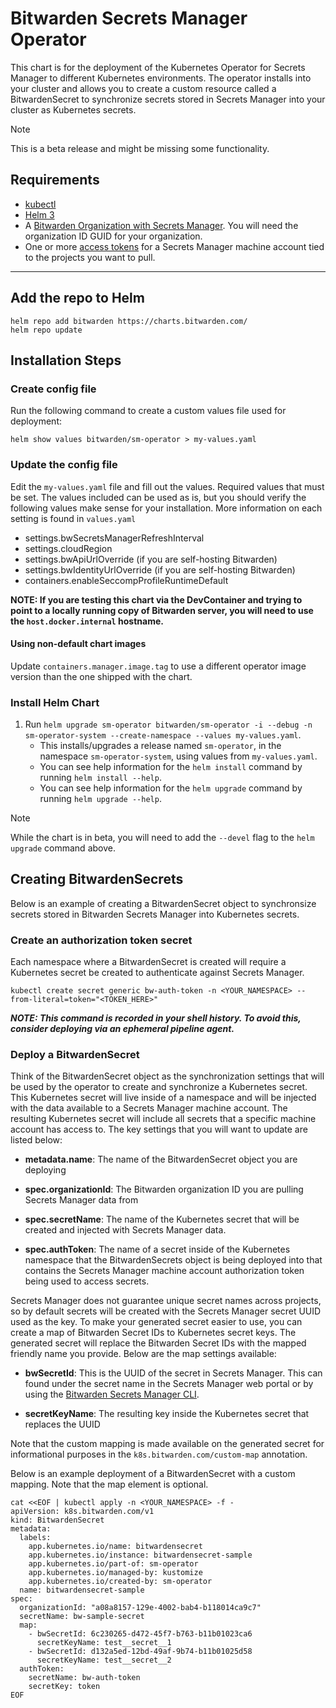 # Bitwarden Secrets Manager Operator

This chart is for the deployment of the Kubernetes Operator for Secrets Manager to different Kubernetes environments.  The operator installs into your cluster and allows you to create a custom resource called a BitwardenSecret to synchronize secrets stored in Secrets Manager into your cluster as Kubernetes secrets.

> [!NOTE]  
> This is a beta release and might be missing some functionality.

## Requirements

- [kubectl](https://kubernetes.io/docs/tasks/tools/)
- [Helm 3](https://v3.helm.sh/docs/intro/install/)
- A [Bitwarden Organization with Secrets Manager](https://bitwarden.com/help/sign-up-for-secrets-manager/).  You will need the organization ID GUID for your organization.
- One or more [access tokens](https://bitwarden.com/help/access-tokens/) for a Secrets Manager machine account tied to the projects you want to pull.

---

## Add the repo to Helm

```shell
helm repo add bitwarden https://charts.bitwarden.com/
helm repo update
```

## Installation Steps

### Create config file

Run the following command to create a custom values file used for deployment:

```shell
helm show values bitwarden/sm-operator > my-values.yaml
```

### Update the config file

Edit the `my-values.yaml` file and fill out the values. Required values that must be set.  The values included can be used as is, but you should verify the following values make sense for your installation.  More information on each setting is found in `values.yaml`

- settings.bwSecretsManagerRefreshInterval
- settings.cloudRegion
- settings.bwApiUrlOverride (if you are self-hosting Bitwarden)
- settings.bwIdentityUrlOverride (if you are self-hosting Bitwarden)
- containers.enableSeccompProfileRuntimeDefault

__NOTE: If you are testing this chart via the DevContainer and trying to point to a locally running copy of Bitwarden server, you will need to use the `host.docker.internal` hostname.__

#### Using non-default chart images

Update `containers.manager.image.tag` to use a different operator image version than the one shipped with the chart.

### Install Helm Chart

1. Run `helm upgrade sm-operator bitwarden/sm-operator -i --debug -n sm-operator-system --create-namespace --values my-values.yaml`.
    - This installs/upgrades a release named `sm-operator`, in the namespace `sm-operator-system`, using values from `my-values.yaml`.
    - You can see help information for the `helm install` command by running `helm install --help`.
    - You can see help information for the `helm upgrade` command by running `helm upgrade --help`.

> [!NOTE]
> While the chart is in beta, you will need to add the `--devel` flag to the `helm upgrade` command above.

## Creating BitwardenSecrets

Below is an example of creating a BitwardenSecret object to synchronsize secrets stored in Bitwarden Secrets Manager into Kubernetes secrets.

### Create an authorization token secret

Each namespace where a BitwardenSecret is created will require a Kubernetes secret be created to authenticate against Secrets Manager.

```shell
kubectl create secret generic bw-auth-token -n <YOUR_NAMESPACE> --from-literal=token="<TOKEN_HERE>"
```

__*NOTE: This command is recorded in your shell history. To avoid this, consider deploying via an ephemeral pipeline agent.*__

### Deploy a BitwardenSecret

Think of the BitwardenSecret object as the synchronization settings that will be used by the operator to create and synchronize a Kubernetes secret. This Kubernetes secret will live inside of a namespace and will be injected with the data available to a Secrets Manager machine account. The resulting Kubernetes secret will include all secrets that a specific machine account has access to. The key settings that you will want to update are listed below:

- __metadata.name__: The name of the BitwardenSecret object you are deploying

- __spec.organizationId__: The Bitwarden organization ID you are pulling Secrets Manager data from

- __spec.secretName__: The name of the Kubernetes secret that will be created and injected with Secrets Manager data.

- __spec.authToken__: The name of a secret inside of the Kubernetes namespace that the BitwardenSecrets object is being deployed into that contains the Secrets Manager machine account authorization token being used to access secrets.

Secrets Manager does not guarantee unique secret names across projects, so by default secrets will be created with the Secrets Manager secret UUID used as the key.  To make your generated secret easier to use, you can create a map of Bitwarden Secret IDs to Kubernetes secret keys.  The generated secret will replace the Bitwarden Secret IDs with the mapped friendly name you provide.  Below are the map settings available:

- __bwSecretId__: This is the UUID of the secret in Secrets Manager.  This can found under the secret name in the Secrets Manager web portal or by using the [Bitwarden Secrets Manager CLI](https://github.com/bitwarden/sdk/releases).

- __secretKeyName__: The resulting key inside the Kubernetes secret that replaces the UUID

Note that the custom mapping is made available on the generated secret for informational purposes in the `k8s.bitwarden.com/custom-map` annotation.

Below is an example deployment of a BitwardenSecret with a custom mapping.  Note that the map element is optional.

```shell
cat <<EOF | kubectl apply -n <YOUR_NAMESPACE> -f -
apiVersion: k8s.bitwarden.com/v1
kind: BitwardenSecret
metadata:
  labels:
    app.kubernetes.io/name: bitwardensecret
    app.kubernetes.io/instance: bitwardensecret-sample
    app.kubernetes.io/part-of: sm-operator
    app.kubernetes.io/managed-by: kustomize
    app.kubernetes.io/created-by: sm-operator
  name: bitwardensecret-sample
spec:
  organizationId: "a08a8157-129e-4002-bab4-b118014ca9c7"
  secretName: bw-sample-secret
  map:
    - bwSecretId: 6c230265-d472-45f7-b763-b11b01023ca6
      secretKeyName: test__secret__1
    - bwSecretId: d132a5ed-12bd-49af-9b74-b11b01025d58
      secretKeyName: test__secret__2
  authToken:
    secretName: bw-auth-token
    secretKey: token
EOF
```
